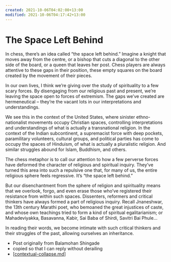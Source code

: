 ```yaml
---
created: 2021-10-06T04:02:00+13:00
modified: 2021-10-06T04:17:42+13:00
---
```


# The Space Left Behind

In chess, there’s an idea called “the space left behind.” Imagine a knight that moves away from the centre, or a bishop that cuts a diagonal to the other side of the board, or a queen that leaves her post. Chess players are always attentive to these gaps in their position, these empty squares on the board created by the movement of their pieces.

In our own lives, I think we’re giving over the study of spirituality to a few scary forces. By disengaging from our religious past and present, we’re leaving the space open to forces of extremism. The gaps we’ve created are hermeneutical – they’re the vacant lots in our interpretations and understandings.

We see this in the context of the United States, where sinister ethno-nationalist movements occupy Christian spaces, controlling interpretations and understandings of what is actually a transnational religion. In the context of the Indian subcontinent, a supremacist force with deep pockets, paramilitary volunteers, cultural groups, and political parties has come to occupy the spaces of Hinduism, of what is actually a pluralistic religion. And similar struggles abound for Islam, Buddhism, and others.

The chess metaphor is to call our attention to how a few perverse forces have deformed the character of religious and spiritual inquiry. They’ve turned this area into such a repulsive one that, for many of us, the entire religious sphere feels regressive. It’s “the space left behind.”

But our disenchantment from the sphere of religion and spirituality means that we overlook, forgo, and even erase those who’ve registered their resistance from within such spaces. Dissenters, reformers and critical thinkers have always formed a part of religious inquiry. Recall Jnaneshwar, the 13th century Marathi poet, who bemoaned the great injustices of caste, and whose own teachings tried to form a kind of spiritual egalitarianism; or Mahadeviyakka, Basavanna, Kabir, Sai Baba of Shirdi, Savitri Bai Phule… 

In reading their words, we become intimate with such critical thinkers and their struggles of the past, allowing ourselves an inheritance.

- Post originally from Balamohan Shingade
- copied so that I can reply without derailing
- [[contextual-collapse.md]]

[//begin]: # "Autogenerated link references for markdown compatibility"
[contextual-collapse.md]: contextual-collapse.md "contextual-collapse.md"
[//end]: # "Autogenerated link references"